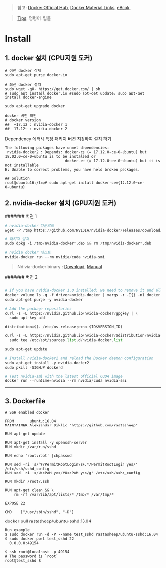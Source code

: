 > 참고: [Docker Official Hub](https://hub.docker.com/), [Docker Material Links](http://documents.docker.co.kr/ ), [eBook](http://www.pyrasis.com/private/2014/11/30/publish-docker-for-the-really-impatient-book), 

> [Tips](http://newsight.tistory.com/228): 명령어, 팁들 


# Install


## 1. docker 설치 (CPU지원 도커) 

```
# 이전 docker 삭제 
sudo apt-get purge docker.io 

# 최신 docker 설치
sudo wget -qO- https://get.docker.com/ | sh
# sudo apt install docker.io #sudo apt-get update; sudo apt-get install docker-engine 

sudo apt-get upgrade docker

docker 버전 확인
# docker version
##  ~17.12 : nvidia-docker 1
##  17.12~ : nvidia-docker 2 

```

Dependency 에러시 특정 패키지 버젼 지정하여 설치 하기 
```
The following packages have unmet dependencies:
 nvidia-docker2 : Depends: docker-ce (= 17.12.0~ce-0~ubuntu) but 18.02.0~ce-0~ubuntu is to be installed or
                           docker-ee (= 17.12.0~ee-0~ubuntu) but it is not installable
E: Unable to correct problems, you have held broken packages.

## Solution
root@ubuntu16:/tmp# sudo apt-get install docker-ce={17.12.0~ce-0~ubuntu}
```






## 2. nvidia-docker 설치 (GPU지원 도커) 

####### 버젼 1

```python
# nvidia-docker 다운로드
wget -P /tmp https://github.com/NVIDIA/nvidia-docker/releases/download/v1.0.1/nvidia-docker_1.0.1-1_amd64.deb

# 패키지 설치
sudo dpkg -i /tmp/nvidia-docker*.deb && rm /tmp/nvidia-docker*.deb

# nvidia docker 테스트
nvidia-docker run --rm nvidia/cuda nvidia-smi 

```
> Ndivia-docker binary : [Download](https://github.com/NVIDIA/nvidia-docker/releases), [Manual](https://github.com/NVIDIA/nvidia-docker)

####### 버젼 2 

```python

# If you have nvidia-docker 1.0 installed: we need to remove it and all existing GPU containers
docker volume ls -q -f driver=nvidia-docker | xargs -r -I{} -n1 docker ps -q -a -f volume={} | xargs -r docker rm -f
sudo apt-get purge -y nvidia-docker

# Add the package repositories
curl -s -L https://nvidia.github.io/nvidia-docker/gpgkey | \
  sudo apt-key add -

distribution=$(. /etc/os-release;echo $ID$VERSION_ID)

curl -s -L https://nvidia.github.io/nvidia-docker/$distribution/nvidia-docker.list | \
  sudo tee /etc/apt/sources.list.d/nvidia-docker.list

sudo apt-get update

# Install nvidia-docker2 and reload the Docker daemon configuration
sudo apt-get install -y nvidia-docker2
sudo pkill -SIGHUP dockerd

# Test nvidia-smi with the latest official CUDA image
docker run --runtime=nvidia --rm nvidia/cuda nvidia-smi

```




---

## 3. Dockerfile

```
# SSH enabled docker 

FROM       ubuntu:16.04
MAINTAINER Aleksandar Diklic "https://github.com/rastasheep"

RUN apt-get update

RUN apt-get install -y openssh-server
RUN mkdir /var/run/sshd

RUN echo 'root:root' |chpasswd

RUN sed -ri 's/^#?PermitRootLogin\s+.*/PermitRootLogin yes/' /etc/ssh/sshd_config
RUN sed -ri 's/UsePAM yes/#UsePAM yes/g' /etc/ssh/sshd_config

RUN mkdir /root/.ssh

RUN apt-get clean && \
    rm -rf /var/lib/apt/lists/* /tmp/* /var/tmp/*

EXPOSE 22

CMD    ["/usr/sbin/sshd", "-D"]
```


docker pull rastasheep/ubuntu-sshd:16.04

```
Run example
$ sudo docker run -d -P --name test_sshd rastasheep/ubuntu-sshd:16.04
$ sudo docker port test_sshd 22
  0.0.0.0:49154

$ ssh root@localhost -p 49154
# The password is `root`
root@test_sshd $
```
